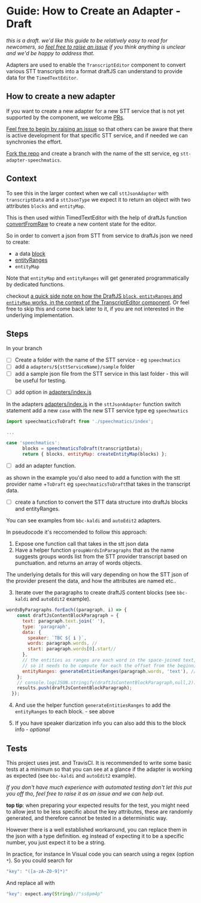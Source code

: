 # Guide: How to Create an Adapter - Draft

_this is a draft. we'd like this guide to be relatively easy to read for newcomers, so [feel free to raise an issue](https://github.com/bbc/react-transcript-editor/issues/new?template=question.md) if you think anything is unclear and we'd be happy to address that._

Adapters are used to enable the `TranscriptEditor` component to convert various STT transcripts into a format draftJS can understand to provide data for the `TimedTextEditor`.

## How to create a new adapter
If you want to create a new adapter for a new STT service that is not yet supported by the component, we welcome [PRs](https://help.github.com/articles/about-pull-requests/).

[Feel free to begin by raising an issue](https://github.com/bbc/react-transcript-editor/issues/new?template=feature_request.md) so that others can be aware that there is active development for that specific STT service, and if needed we can synchronies the effort.

[Fork the repo](https://help.github.com/articles/fork-a-repo/) and 
create a branch with the name of the stt service, eg `stt-adapter-speechmatics`.

<!-- TODO: adjust link -->

## Context

To see this in the larger context when we call `sttJsonAdapter` with `transcriptData` and a `sttJsonType` we expect it to return an object with two attributes `blocks` and `entityMap`.  

This is then used within TimedTextEditor with the help of draftJs function [convertFromRaw](https://draftjs.org/docs/api-reference-data-conversion#convertfromraw) to create a new content state for the editor.

So in order to convert a json from STT from service to draftJs json we need to create:
- a data [block](https://draftjs.org/docs/api-reference-content-block#docsNav)
- [entityRanges](https://draftjs.org/docs/advanced-topics-entities) 
- `entityMap` 

Note that  `entityMap` and `entityRanges` will get generated programmatically by dedicated functions.

checkout [a quick side note on how the DraftJS `block`, `entityRanges` and `entityMap` works, in the context of the TranscriptEditor component](./draftjs-blocks-entityrange-entitmap.md). Or feel free to skip this and come back later to it, if you are not interested in the underlying implementation.

## Steps

In your branch 

- [ ] Create a folder with the name of the STT service - eg `speechmatics`
- [ ] add a `adapters/${sttServiceName}/sample` folder
- [ ] add a sample json file from the STT service in this last folder - this will be useful for testing.
<!-- TODO: we should check these json are excluded from the bundle -->
- [ ] add option in [adapters/index.js](adapters/index.js)

In the adapters [adapters/index.js](adapters/index.js) in the  `sttJsonAdapter` function switch statement add a new `case` with the new STT service type eg `speechmatics`

<!-- TODO: modify import path if module is moved/refactored -->
```js
import speechmaticsToDraft from './speechmatics/index';

...

case 'speechmatics':
      blocks = speechmaticsToDraft(transcriptData);
      return { blocks, entityMap: createEntityMap(blocks) };
```

- [ ] add an adapter function.

as shown in the example you'd also need to add a function with the stt provider name +`ToDraft` eg `speechmaticsToDraft`that takes in the transcript data.

- [ ] create a function to convert the STT data structure into draftJs blocks and entityRanges.

You can see examples from `bbc-kaldi` and `autoEdit2` adapters.

In pseudocode it's reccomended to follow this approach:

1. Expose one function call that takes in the stt json data
2. Have a helper function `groupWordsInParagraphs` that as the name suggests groups words list from the STT provider transcript based on punctuation. and returns an array of words objects.

The underlying details for this will vary depending on how the STT json of the provider present the data, and how the attributes are named etc..

3. Iterate over the paragraphs to create draftJS content blocks (see `bbc-kaldi` and `autoEdit2` example).

```js
wordsByParagraphs.forEach((paragraph, i) => {
    const draftJsContentBlockParagraph = {
      text: paragraph.text.join(' '),
      type: 'paragraph',
      data: {
        speaker: `TBC ${ i }`,
        words: paragraph.words, //
        start: paragraph.words[0].start//
      },
      // the entities as ranges are each word in the space-joined text,
      // so it needs to be compute for each the offset from the beginning of the paragraph and the length
      entityRanges: generateEntitiesRanges(paragraph.words, 'text'), // wordAttributeName
    };
    // console.log(JSON.stringify(draftJsContentBlockParagraph,null,2))
    results.push(draftJsContentBlockParagraph);
  });

```

4. And use the helper function `generateEntitiesRanges` to  add the `entityRanges` to each block. - see above

5. If you have speaker diarization info you can also add this to the block info - _optional_


## Tests

This project uses jest. and TravisCI. It is recommended to write some basic tests at a minimum so that you can see at a glance if the adapter is working as expected (see `bbc-kaldi` and `autoEdit2` example). 

_If you don't have much experience with automated testing don't let this put you off tho, feel free to raise it as an issue and we can help out._

**top tip**: when preparing your expected results for the test, you might need to allow jest to be less specific about the key attributes, these are randomly generated, and therefore cannot be tested in a deterministic way.

However there is a well established workaround, you can replace them in the json with a type definition. eg instead of expecting it to be a specific number, you just expect it to be a string.

In practice, for instance In Visual code you can search using a regex (option `*`). So you could search for 

```js
"key": "([a-zA-Z0-9]*)"
```
And replace all with 
```js
"key": expect.any(String)//"ss8pm4p"
```
